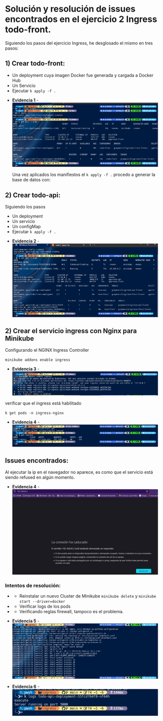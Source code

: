 
# Solución y resolución de issues encontrados en el ejercicio 2 Ingress todo-front.

Siguiendo los pasos del ejercicio Ingress, he desglosado el mismo en tres pasos:

## 1) Crear todo-front:

   * Un deployment cuya imagen Docker fue generada y cargada a Docker Hub
   * Un Servicio
   * Ejecutar `k apply -f . `

- **Evidencia 1** - ![Figura 1](../Assets/Ingress_todo-front-dplymnt.jpg)

   Una vez aplicados los manifiestos el ` k apply -f . ` procedo a generar la base de datos con:

## 2) Crear todo-api:

   Siguiendo los pasos

   * Un deployment
   * Un servicio
   * Un configMap
   * Ejecutar `k apply -f . `

   - **Evidencia 2** - ![Figura 2](../Assets/Ingress_todo-api-dplymnt.jpg)

## 2) Crear el servicio ingress con Nginx para Minikube

Configurando el NGINX Ingress Controller

`minikube addons enable ingress`

- **Evidencia 3** - ![Figura 3](../Assets/Ingress_install-addons.jpg)

verificar que el ingress está habilitado

`k get pods -n ingress-nginx`

- **Evidencia 4** - ![Figura 4](../Assets/Ingress_todo-ingress-service.jpg)

## Issues encontrados:

   Al ejecutar la ip en el navegador no aparece, es como que el servicio está siendo refused en algún momento.

- **Evidencia 4** - ![Figura 5](../Assets/Ingress_host-error-browser.jpg)

### Intentos de resolución:

   - * Reinstalar un nuevo Cluster de Minikube `minikube delete` y `minikube start --driver=docker`
   - * Verificar logs de los pods
   - * Verificando reglas firewall, tampoco es el problema.

- **Evidencia 5** - ![Figura 6](../Assets/Ingress-logs-front.jpg)
- **Evidencia 6** - ![Figura 7](../Assets/Ingress-logs-api.jpg)